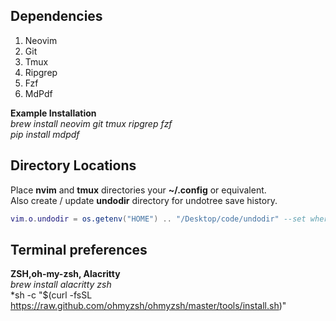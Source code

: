 ## Dependencies
1. Neovim 
2. Git
3. Tmux
4. Ripgrep
5. Fzf
6. MdPdf

**Example Installation**  
*brew install neovim git tmux ripgrep fzf*  
*pip install mdpdf*  


## Directory Locations
Place **nvim** and **tmux** directories your **~/.config** or equivalent.  
Also create / update **undodir** directory for undotree save history.  
```lua
vim.o.undodir = os.getenv("HOME") .. "/Desktop/code/undodir" --set where you want undodir
```

## Terminal preferences
**ZSH,oh-my-zsh, Alacritty**  
*brew install alacritty zsh*  
*sh -c "$(curl -fsSL https://raw.github.com/ohmyzsh/ohmyzsh/master/tools/install.sh)"
